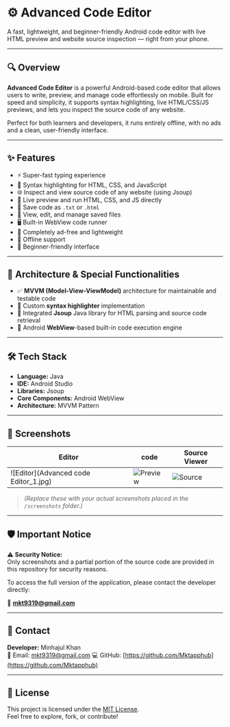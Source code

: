 # ⚙️ Advanced Code Editor

A fast, lightweight, and beginner-friendly Android code editor with live HTML preview and website source inspection — right from your phone.

---

## 🔍 Overview

**Advanced Code Editor** is a powerful Android-based code editor that allows users to write, preview, and manage code effortlessly on mobile. Built for speed and simplicity, it supports syntax highlighting, live HTML/CSS/JS previews, and lets you inspect the source code of any website.

Perfect for both learners and developers, it runs entirely offline, with no ads and a clean, user-friendly interface.

---

## ✨ Features

- ⚡ Super-fast typing experience  
- 🎨 Syntax highlighting for HTML, CSS, and JavaScript  
- 🌐 Inspect and view source code of any website (using Jsoup)  
- 🧪 Live preview and run HTML, CSS, and JS directly  
- 💾 Save code as `.txt` or `.html`  
- 📂 View, edit, and manage saved files  
- 🖥️ Built-in WebView code runner  
- 🚫 Completely ad-free and lightweight  
- 📴 Offline support  
- 👶 Beginner-friendly interface  

---

## 🧠 Architecture & Special Functionalities

- ✅ **MVVM (Model-View-ViewModel)** architecture for maintainable and testable code  
- 🌈 Custom **syntax highlighter** implementation  
- 🔗 Integrated **Jsoup** Java library for HTML parsing and source code retrieval  
- 📲 Android **WebView**-based built-in code execution engine

---

## 🛠️ Tech Stack

- **Language:** Java  
- **IDE:** Android Studio  
- **Libraries:** Jsoup  
- **Core Components:** Android WebView  
- **Architecture:** MVVM Pattern  

---

## 📸 Screenshots

| Editor | code | Source Viewer |
|--------|--------------|----------------|
| ![Editor](Advanced code Editor_1.jpg) | ![Preview](screenshots/preview.png) | ![Source](screenshots/source.png) |

> *(Replace these with your actual screenshots placed in the `/screenshots` folder.)*

---

## 🛡️ Important Notice

⚠️ **Security Notice:**  
Only screenshots and a partial portion of the source code are provided in this repository for security reasons.

To access the full version of the application, please contact the developer directly:

📧 **mkt9319@gmail.com**

---

## 🙋 Contact

**Developer:** Minhajul Khan  
📧 Email: mkt9319@gmail.com
💻 GitHub: [https://github.com/Mktapphub](https://github.com/Mktapphub)

---

## 📄 License

This project is licensed under the [MIT License](LICENSE).  
Feel free to explore, fork, or contribute!

